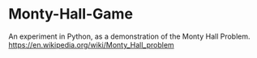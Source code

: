 # Monty-Hall-Game
An experiment in Python, as a demonstration of the Monty Hall Problem.
https://en.wikipedia.org/wiki/Monty_Hall_problem
